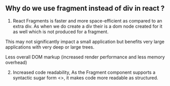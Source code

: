 ## Why do we use fragment instead of div in react ?

1. React Fragments is faster and more space-efficient as compared to an extra div. As when we do create a div their is a dom node created for it as well which is not produced for a fragment.

This may not significantly impact a small application but benefits very large applications with very deep or large trees.

Less overall DOM markup (increased render performance and less memory overhead)

2. Increased code readability, As the Fragment component supports a syntactic sugar form <>, it makes code more readable as structured.
